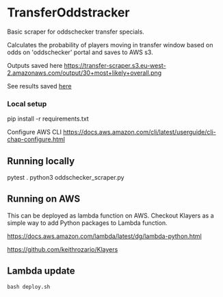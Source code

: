 # TransferOddstracker

Basic scraper for oddschecker transfer specials.

Calculates the probability of players moving in transfer window based on odds on 'oddschecker' portal and saves to AWS s3.

Outputs saved here https://transfer-scraper.s3.eu-west-2.amazonaws.com/output/30+most+likely+overall.png

See results saved [here](https://transfer-scraper.s3.eu-west-2.amazonaws.com/output/30+most+likely+overall.png?fbclid=IwAR32gVNXP3E98JHg03I70CDNcYPXg3ju1x5EbaS8LFoCx8yk8-_OTynvyMY)

### Local setup

pip install -r requirements.txt

Configure AWS CLI https://docs.aws.amazon.com/cli/latest/userguide/cli-chap-configure.html 

## Running locally

pytest .
python3 oddschecker_scraper.py

## Running on AWS

This can be deployed as lambda function on AWS. Checkout Klayers as a simple way to add Python packages to Lambda function.

https://docs.aws.amazon.com/lambda/latest/dg/lambda-python.html

https://github.com/keithrozario/Klayers

## Lambda update

    bash deploy.sh

